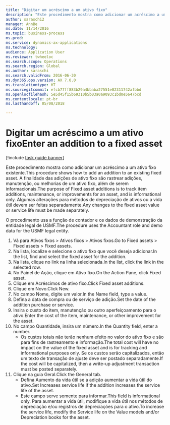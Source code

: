 ```yaml
--- 
title: "Digitar um acréscimo a um ativo fixo"
description: "Este procedimento mostra como adicionar um acréscimo a um ativo fixo existente."
author: saraschi2
manager: AnnBe
ms.date: 11/14/2016
ms.topic: business-process
ms.prod: 
ms.service: dynamics-ax-applications
ms.technology: 
audience: Application User
ms.reviewer: twheeloc
ms.search.scope: Operations
ms.search.region: Global
ms.author: saraschi
ms.search.validFrom: 2016-06-30
ms.dyn365.ops.version: AX 7.0.0
ms.translationtype: HT
ms.sourcegitcommit: efcb77ff883b29a4bbaba27551e02311742afbbd
ms.openlocfilehash: 5e5d45f15b69310b5b03a0a9093c1bd0e5647bcd
ms.contentlocale: pt-br
ms.lasthandoff: 05/08/2018

---
```

# <a name="enter-an-addition-to-a-fixed-asset"></a><span data-ttu-id="0b628-103">Digitar um acréscimo a um ativo fixo</span><span class="sxs-lookup"><span data-stu-id="0b628-103">Enter an addition to a fixed asset</span></span>

[!include [task guide banner](../../includes/task-guide-banner.md)]

<span data-ttu-id="0b628-104">Este procedimento mostra como adicionar um acréscimo a um ativo fixo existente.</span><span class="sxs-lookup"><span data-stu-id="0b628-104">This procedure shows how to add an addition to an existing fixed asset.</span></span> <span data-ttu-id="0b628-105">A finalidade das adições de ativo fixo são rastrear adições, manutenção, ou melhorias de um ativo fixo, além de serem informacionais.</span><span class="sxs-lookup"><span data-stu-id="0b628-105">The purpose of Fixed asset additions is to track item additions, maintenance, or improvements for an asset, and is informational only.</span></span> <span data-ttu-id="0b628-106">Algumas alterações para métodos de depreciação de ativos ou a vida útil devem ser feitas separadamente.</span><span class="sxs-lookup"><span data-stu-id="0b628-106">Any changes to the fixed asset value or service life must be made separately.</span></span>   



<span data-ttu-id="0b628-107">O procedimento usa a função de contador e os dados de demonstração da entidade legal de USMF.</span><span class="sxs-lookup"><span data-stu-id="0b628-107">The procedure uses the Accountant role and demo data for the USMF legal entity.</span></span>

1. <span data-ttu-id="0b628-108">Vá para Ativos fixos > Ativos fixos > Ativos fixos.</span><span class="sxs-lookup"><span data-stu-id="0b628-108">Go to Fixed assets > Fixed assets > Fixed assets.</span></span>
2. <span data-ttu-id="0b628-109">Na lista, localize e selecione o ativo fixo que você deseja adicionar.</span><span class="sxs-lookup"><span data-stu-id="0b628-109">In the list, find and select the fixed asset for the addition.</span></span>
3. <span data-ttu-id="0b628-110">Na lista, clique no link na linha selecionada.</span><span class="sxs-lookup"><span data-stu-id="0b628-110">In the list, click the link in the selected row.</span></span>
4. <span data-ttu-id="0b628-111">No Painel de Ação, clique em Ativo fixo.</span><span class="sxs-lookup"><span data-stu-id="0b628-111">On the Action Pane, click Fixed asset.</span></span>
5. <span data-ttu-id="0b628-112">Clique em Acréscimos de ativo fixo.</span><span class="sxs-lookup"><span data-stu-id="0b628-112">Click Fixed asset additions.</span></span>
6. <span data-ttu-id="0b628-113">Clique em Novo.</span><span class="sxs-lookup"><span data-stu-id="0b628-113">Click New.</span></span>
7. <span data-ttu-id="0b628-114">No campo Nome, digite um valor.</span><span class="sxs-lookup"><span data-stu-id="0b628-114">In the Name field, type a value.</span></span>
8. <span data-ttu-id="0b628-115">Defina a data de compra ou de serviço de adição.</span><span class="sxs-lookup"><span data-stu-id="0b628-115">Set the date of the addition purchase or service.</span></span>
9. <span data-ttu-id="0b628-116">Insira o custo do item, manutenção ou outro aperfeiçoamento para o ativo.</span><span class="sxs-lookup"><span data-stu-id="0b628-116">Enter the cost of the item, maintenance, or other improvement for the asset.</span></span>
10. <span data-ttu-id="0b628-117">No campo Quantidade, insira um número.</span><span class="sxs-lookup"><span data-stu-id="0b628-117">In the Quantity field, enter a number.</span></span>
    * <span data-ttu-id="0b628-118">Os custos totais não terão nenhum efeito no valor do ativo fixo e são para fins de rastreamento e informação.</span><span class="sxs-lookup"><span data-stu-id="0b628-118">The total cost will have no impact on the value of the fixed asset and is for tracking and informational purposes only.</span></span> <span data-ttu-id="0b628-119">Se os custos serão capitalizados, então um texto de transação de ajuste deve ser postado separadamente.</span><span class="sxs-lookup"><span data-stu-id="0b628-119">If the cost will be capitalized, then a write-up adjustment transaction must be posted separately.</span></span>  
11. <span data-ttu-id="0b628-120">Clique na guia Geral.</span><span class="sxs-lookup"><span data-stu-id="0b628-120">Click the General tab.</span></span>
    * <span data-ttu-id="0b628-121">Defina Aumento da vida útil se a adição aumentar a vida útil do ativo.</span><span class="sxs-lookup"><span data-stu-id="0b628-121">Set Increases service life if the addition increases the service life of the asset.</span></span>  
    * <span data-ttu-id="0b628-122">Este campo serve somente para informar.</span><span class="sxs-lookup"><span data-stu-id="0b628-122">This field is informational only.</span></span> <span data-ttu-id="0b628-123">Para aumentar a vida útil, modifique a vida útil nos métodos de depreciação e/ou registros de depreciações para o ativo.</span><span class="sxs-lookup"><span data-stu-id="0b628-123">To increase the service life, modify the Service life on the Value models and/or Depreciation books for the asset.</span></span>  


